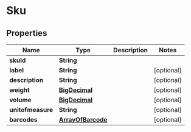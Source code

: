 # Sku

## Properties
Name | Type | Description | Notes
------------ | ------------- | ------------- | -------------
**skuId** | **String** |  | 
**label** | **String** |  |  [optional]
**description** | **String** |  |  [optional]
**weight** | [**BigDecimal**](BigDecimal.md) |  |  [optional]
**volume** | [**BigDecimal**](BigDecimal.md) |  |  [optional]
**unitofmeasure** | **String** |  |  [optional]
**barcodes** | [**ArrayOfBarcode**](ArrayOfBarcode.md) |  |  [optional]
